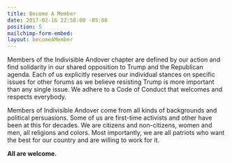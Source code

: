 ```yaml
---
title: Become A Member
date: 2017-02-16 22:58:00 -05:00
position: 5
mailchimp-form-embed: 
layout: becomeAMember
---
```


Members of the Indivisible Andover chapter are defined by our action and find solidarity in our shared opposition to Trump and the Republican agenda. Each of us explicitly reserves our individual stances on specific issues for other forums as we believe resisting Trump is more important than any single issue. We adhere to a Code of Conduct that welcomes and respects everybody.

Members of Indivisible Andover come from all kinds of backgrounds and political persuasions. Some of us are first-time activists and other have been at this for decades. We are citizens and non-citizens, women and men, all religions and colors. Most importantly, we are all patriots who want the best for our country and are willing to work for it.

**All are welcome.**
